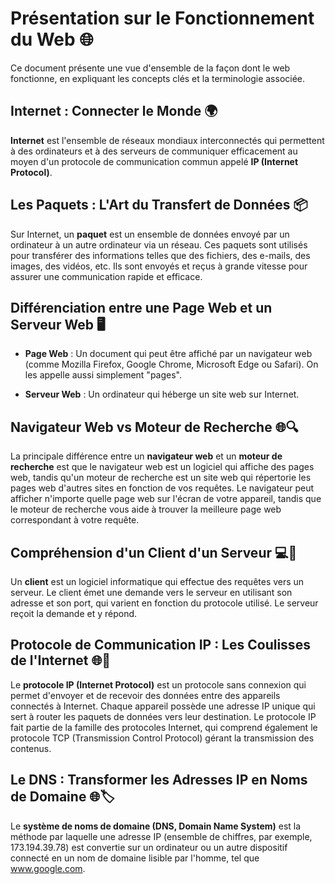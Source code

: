 # Présentation sur le Fonctionnement du Web 🌐

Ce document présente une vue d'ensemble de la façon dont le web fonctionne, en expliquant les concepts clés et la terminologie associée.

## Internet : Connecter le Monde 🌍

**Internet** est l'ensemble de réseaux mondiaux interconnectés qui permettent à des ordinateurs et à des serveurs de communiquer efficacement au moyen d'un protocole de communication commun appelé **IP (Internet Protocol)**.

## Les Paquets : L'Art du Transfert de Données 📦

Sur Internet, un **paquet** est un ensemble de données envoyé par un ordinateur à un autre ordinateur via un réseau. Ces paquets sont utilisés pour transférer des informations telles que des fichiers, des e-mails, des images, des vidéos, etc. Ils sont envoyés et reçus à grande vitesse pour assurer une communication rapide et efficace.

## Différenciation entre une Page Web et un Serveur Web 🖥️

- **Page Web** : Un document qui peut être affiché par un navigateur web (comme Mozilla Firefox, Google Chrome, Microsoft Edge ou Safari). On les appelle aussi simplement "pages".

- **Serveur Web** : Un ordinateur qui héberge un site web sur Internet.

## Navigateur Web vs Moteur de Recherche 🌐🔍

La principale différence entre un **navigateur web** et un **moteur de recherche** est que le navigateur web est un logiciel qui affiche des pages web, tandis qu'un moteur de recherche est un site web qui répertorie les pages web d'autres sites en fonction de vos requêtes. Le navigateur peut afficher n'importe quelle page web sur l'écran de votre appareil, tandis que le moteur de recherche vous aide à trouver la meilleure page web correspondant à votre requête.

## Compréhension d'un Client d'un Serveur 💻🔄

Un **client** est un logiciel informatique qui effectue des requêtes vers un serveur. Le client émet une demande vers le serveur en utilisant son adresse et son port, qui varient en fonction du protocole utilisé. Le serveur reçoit la demande et y répond.

## Protocole de Communication IP : Les Coulisses de l'Internet 🌐📶

Le **protocole IP (Internet Protocol)** est un protocole sans connexion qui permet d'envoyer et de recevoir des données entre des appareils connectés à Internet. Chaque appareil possède une adresse IP unique qui sert à router les paquets de données vers leur destination. Le protocole IP fait partie de la famille des protocoles Internet, qui comprend également le protocole TCP (Transmission Control Protocol) gérant la transmission des contenus.

## Le DNS : Transformer les Adresses IP en Noms de Domaine 🌐🏷️

Le **système de noms de domaine (DNS, Domain Name System)** est la méthode par laquelle une adresse IP (ensemble de chiffres, par exemple, 173.194.39.78) est convertie sur un ordinateur ou un autre dispositif connecté en un nom de domaine lisible par l'homme, tel que www.google.com.
